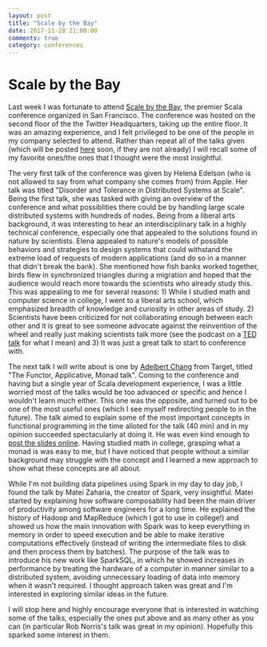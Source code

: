 ```yaml
---
layout: post
title: "Scale by the Bay"
date: 2017-11-28 21:00:00
comments: true
category: conferences
---
```


# Scale by the Bay

Last week I was fortunate to attend [Scale by the Bay](https://web.archive.org/web/20171120012950/http://scale.bythebay.io/), the premier 
Scala conference organized in San Francisco. The conference was hosted on the second floor
of the the Twitter Headquarters, taking up the entire floor. It was an amazing experience, and
I felt privileged to be one of the people in my company selected to attend. Rather than repeat 
all of the talks given (which will be posted [here](https://www.youtube.com/user/FunctionalTV/playlists) soon, if they are not
already) I will recall some of my favorite ones/the ones that I thought were the most
insightful.

The very first talk of the conference was given by Helena Edelson (who is not allowed to say
from what company she comes from) from Apple. Her talk was titled "Disorder and Tolerance in 
Distributed Systems at Scale". Being the first talk, she was tasked with giving an
overview of the conference and what possiblities there could be by handling large scale
distributed systems with hundreds of nodes. Being from a liberal arts background, it was 
interesting to hear an interdisciplinary talk in a highly technical conference, especially one 
that appealed to the solutions found in
nature by scientists. Elena appealed to nature's models of possible behaviors and strategies 
to design systems that could
withstand the extreme load of requests of modern applications (and do so in a manner that didn't
break the bank). She mentioned how fish banks worked together, birds flew in synchronized
triangles during a migration and hoped that the audience would reach more towards the scientists
who already study this. This was appealing to me for several reasons: 1) While I studied math and
computer science in college, I went to a liberal arts school, which emphasized breadth of 
knowledge and curiosity in other areas of study. 2) Scientists have been criticized for not
collaborating enough between each other and it is great to see someone advocate against the
reinvention of the wheel and really just making scientists talk more 
(see the podcast on a [TED talk](https://web.archive.org/web/20171120020218/https://www.npr.org/programs/ted-radio-hour/551030943/citizen-science) for what I mean) and 3) It was just a great talk
to start to conference with.

The next talk I will write about is one by [Adelbert Chang](https://twitter.com/adelbertchang) from Target, titled "The
Functor, Applicative, Monad talk". Coming to the conference and having but a single year of 
Scala development experience, I was a little worried most of the talks would be too advanced or 
specific and hence I wouldn't learn much either. This one was the opposite, and turned out to be
one of the most useful ones (which I see myself redirecting people to in the future). The talk 
aimed to explain some of the most important concepts in functional programming in the time
alloted for the talk (40 min) and in my opinion succeeded spectacularly at doing it. He was even
kind enough to [post the slides online](https://speakerdeck.com/adelbertc/the-functor-applicative-monad-talk). Having studied math in college, grasping what a
monad is was easy to me, but I have noticed that people without a similar background may
struggle with the concept and I learned a new approach to show what these concepts are all
about.

While I'm not building data pipelines using Spark in my day to day job, I found the talk by 
Matei Zaharia, the creator of Spark, very insightful. Matei started by explaining how software composability
had been the main driver of productivity among software engineers for a long time. He explained 
the history of Hadoop and MapReduce (which I got to use in college!) and showed us how the main
innovation with Spark was to keep everything in memory in order to speed execution and be able
to make iterative computations effectively (instead of writing the intermediate files to disk
and then process them by batches). 
The purpose of the talk was to introduce his new work like SparkSQL,
in which he showed increases in performance by treating the hardware of a computer in manner 
similar to a distributed system, avoiding unnecessary loading of data into memory when it wasn't
required. I thought approach taken was great and I'm interested in exploring similar ideas in
the future.

I will stop here and highly encourage everyone that is interested in watching some of the talks,
especially the ones put above and as many other as you can (in particular Rob Norris's talk was
great in my opinion).  Hopefully this sparked some interest in them.

[scale_by_the_bay]: "https://web.archive.org/web/20171120012950/http://scale.bythebay.io/"
[videos_of_talks]: "https://www.youtube.com/user/FunctionalTV/playlists"
[ted_podcast]: "https://web.archive.org/web/20171120020218/https://www.npr.org/programs/ted-radio-hour/551030943/citizen-science"
[adelbert_twitter]: "https://twitter.com/adelbertchang"
[slides_fp_talk]: "https://speakerdeck.com/adelbertc/the-functor-applicative-monad-talk"
